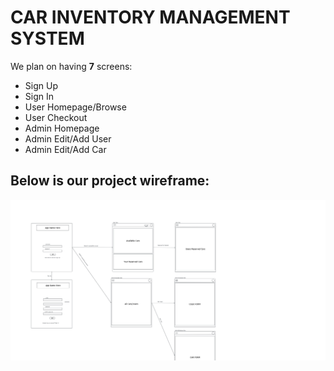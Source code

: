 # CAR INVENTORY MANAGEMENT SYSTEM

We plan on having __7__ screens:
* Sign Up
* Sign In
* User Homepage/Browse
* User Checkout
* Admin Homepage
* Admin Edit/Add User
* Admin Edit/Add Car

## Below is our project wireframe:
![alt text](/seat-reservation-project-wireframe-2.png)